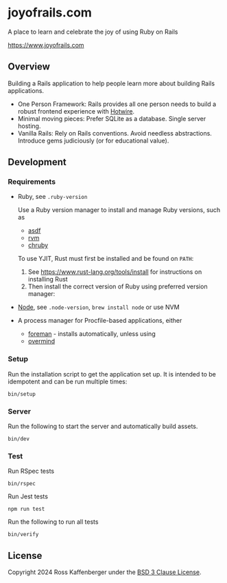 # joyofrails.com

A place to learn and celebrate the joy of using Ruby on Rails

https://www.joyofrails.com

## Overview

Building a Rails application to help people learn more about building Rails applications.

- One Person Framework: Rails provides all one person needs to build a robust frontend experience with [Hotwire](https://hotwired.dev/).
- Minimal moving pieces: Prefer SQLite as a database. Single server hosting.
- Vanilla Rails: Rely on Rails conventions. Avoid needless abstractions. Introduce gems judiciously (or for educational value).

## Development

### Requirements

- Ruby, see `.ruby-version`

  Use a Ruby version manager to install and manage Ruby versions, such as

  - [asdf](https://asdf-vm.com/)
  - [rvm](https://rvm.io/)
  - [chruby](https://github.com/postmodern/chruby)

  To use YJIT, Rust must first be installed and be found on `PATH`:

  1. See https://www.rust-lang.org/tools/install for instructions on installing Rust
  2. Then install the correct version of Ruby using preferred version manager:

- [Node](https://nodejs.org/en/), see `.node-version`, `brew install node` or use NVM
- A process manager for Procfile-based applications, either

  - [foreman](https://github.com/ddollar/foreman) - installs automatically, unless using
  - [overmind](https://github.com/DarthSim/overmind)

### Setup

Run the installation script to get the application set up. It is intended to be idempotent and can be run multiple times:

```
bin/setup
```

### Server

Run the following to start the server and automatically build assets.

```
bin/dev
```

### Test

Run RSpec tests

```
bin/rspec
```

Run Jest tests

```
npm run test
```

Run the following to run all tests

```
bin/verify
```

## License

Copyright 2024 Ross Kaffenberger under the [BSD 3 Clause License](https://opensource.org/license/bsd-3-clause).
